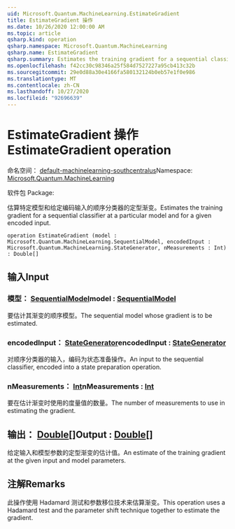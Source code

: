 ```yaml
---
uid: Microsoft.Quantum.MachineLearning.EstimateGradient
title: EstimateGradient 操作
ms.date: 10/26/2020 12:00:00 AM
ms.topic: article
qsharp.kind: operation
qsharp.namespace: Microsoft.Quantum.MachineLearning
qsharp.name: EstimateGradient
qsharp.summary: Estimates the training gradient for a sequential classifier at a particular model and for a given encoded input.
ms.openlocfilehash: f42cc30c98346a25f584d7527227a95cb413c32b
ms.sourcegitcommit: 29e0d88a30e4166fa580132124b0eb57e1f0e986
ms.translationtype: MT
ms.contentlocale: zh-CN
ms.lasthandoff: 10/27/2020
ms.locfileid: "92696639"
---
```

# <a name="estimategradient-operation"></a><span data-ttu-id="ec3e9-102">EstimateGradient 操作</span><span class="sxs-lookup"><span data-stu-id="ec3e9-102">EstimateGradient operation</span></span>

<span data-ttu-id="ec3e9-103">命名空间： [default-machinelearning-southcentralus](xref:Microsoft.Quantum.MachineLearning)</span><span class="sxs-lookup"><span data-stu-id="ec3e9-103">Namespace: [Microsoft.Quantum.MachineLearning](xref:Microsoft.Quantum.MachineLearning)</span></span>

<span data-ttu-id="ec3e9-104">软件包 [](https://nuget.org/packages/)</span><span class="sxs-lookup"><span data-stu-id="ec3e9-104">Package: [](https://nuget.org/packages/)</span></span>


<span data-ttu-id="ec3e9-105">估算特定模型和给定编码输入的顺序分类器的定型渐变。</span><span class="sxs-lookup"><span data-stu-id="ec3e9-105">Estimates the training gradient for a sequential classifier at a particular model and for a given encoded input.</span></span>

```qsharp
operation EstimateGradient (model : Microsoft.Quantum.MachineLearning.SequentialModel, encodedInput : Microsoft.Quantum.MachineLearning.StateGenerator, nMeasurements : Int) : Double[]
```


## <a name="input"></a><span data-ttu-id="ec3e9-106">输入</span><span class="sxs-lookup"><span data-stu-id="ec3e9-106">Input</span></span>

### <a name="model--sequentialmodel"></a><span data-ttu-id="ec3e9-107">模型： [SequentialModel](xref:Microsoft.Quantum.MachineLearning.SequentialModel)</span><span class="sxs-lookup"><span data-stu-id="ec3e9-107">model : [SequentialModel](xref:Microsoft.Quantum.MachineLearning.SequentialModel)</span></span>

<span data-ttu-id="ec3e9-108">要估计其渐变的顺序模型。</span><span class="sxs-lookup"><span data-stu-id="ec3e9-108">The sequential model whose gradient is to be estimated.</span></span>


### <a name="encodedinput--stategenerator"></a><span data-ttu-id="ec3e9-109">encodedInput： [StateGenerator](xref:Microsoft.Quantum.MachineLearning.StateGenerator)</span><span class="sxs-lookup"><span data-stu-id="ec3e9-109">encodedInput : [StateGenerator](xref:Microsoft.Quantum.MachineLearning.StateGenerator)</span></span>

<span data-ttu-id="ec3e9-110">对顺序分类器的输入，编码为状态准备操作。</span><span class="sxs-lookup"><span data-stu-id="ec3e9-110">An input to the sequential classifier, encoded into a state preparation operation.</span></span>


### <a name="nmeasurements--int"></a><span data-ttu-id="ec3e9-111">nMeasurements： [Int](xref:microsoft.quantum.lang-ref.int)</span><span class="sxs-lookup"><span data-stu-id="ec3e9-111">nMeasurements : [Int](xref:microsoft.quantum.lang-ref.int)</span></span>

<span data-ttu-id="ec3e9-112">要在估计渐变时使用的度量值的数量。</span><span class="sxs-lookup"><span data-stu-id="ec3e9-112">The number of measurements to use in estimating the gradient.</span></span>



## <a name="output--double"></a><span data-ttu-id="ec3e9-113">输出： [Double](xref:microsoft.quantum.lang-ref.double)[]</span><span class="sxs-lookup"><span data-stu-id="ec3e9-113">Output : [Double](xref:microsoft.quantum.lang-ref.double)[]</span></span>

<span data-ttu-id="ec3e9-114">给定输入和模型参数的定型渐变的估计值。</span><span class="sxs-lookup"><span data-stu-id="ec3e9-114">An estimate of the training gradient at the given input and model parameters.</span></span>

## <a name="remarks"></a><span data-ttu-id="ec3e9-115">注解</span><span class="sxs-lookup"><span data-stu-id="ec3e9-115">Remarks</span></span>

<span data-ttu-id="ec3e9-116">此操作使用 Hadamard 测试和参数移位技术来估算渐变。</span><span class="sxs-lookup"><span data-stu-id="ec3e9-116">This operation uses a Hadamard test and the parameter shift technique together to estimate the gradient.</span></span>